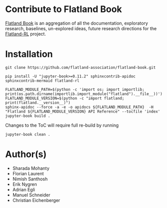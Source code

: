 # Contribute to Flatland Book

[Flatland Book](https://flatland-association.github.io/flatland-book/) is an aggregation of all the documentation, exploratory research, baselines, un-explored
ideas, future research directions for
the [Flatland-RL](https://github.com/flatland-association/flatland-rl/) project.

# Installation

```shell
git clone https://github.com/flatland-association/flatland-book.git 

pip install -U "jupyter-book>=0.11.2" sphinxcontrib-apidoc sphinxcontrib-mermaid flatland-rl

FLATLAND_MODULE_PATH=$(python -c 'import os; import importlib; print(os.path.dirname(importlib.import_module("flatland").__file__))')
FLATLAND_MODULE_VERSION=$(python -c "import flatland; print(flatland.__version__)")
sphinx-apidoc --force -a -e -o apidocs ${FLATLAND_MODULE_PATH}  -H "Flatland ${FLATLAND_MODULE_VERSION} API Reference" --tocfile 'index'
jupyter-book build .
```

Changes to the ToC will require full re-build by running

```shell
jupyter-book clean .
```

# Author(s)

- Sharada Mohanty
- Florian Laurent
- Nimish Santhosh
- Erik Nygren
- Adrian Egli
- Manuel Schneider
- Christian Eichenberger
